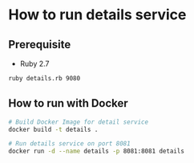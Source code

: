 # How to run details service

## Prerequisite

* Ruby 2.7

```bash
ruby details.rb 9080
```

## How to run with Docker
```bash
# Build Docker Image for detail service
docker build -t details .

# Run details service on port 8081
docker run -d --name details -p 8081:8081 details
```
